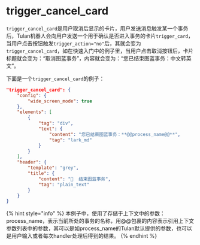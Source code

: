 # trigger\_cancel\_card

`trigger_cancel_card`是用户取消后显示的卡片，用户发送消息触发某一个事务后，Tulan机器人会向用户发送一个用于确认是否进入事务的卡片`trigger_card`，当用户点击按钮触发`trigger_action="no"`后，其就会变为`trigger_cancel_card`，如在快速入门中的例子里，当用户点击取消按钮后，卡片标题就会变为：“取消图蓝事务”，内容就会变为：“您已结束图蓝事务：中文转英文”。

下面是一个`trigger_cancel_card`的例子：

```json
"trigger_cancel_card": {
    "config": {
        "wide_screen_mode": true
    },
    "elements": [
        {
            "tag": "div",
            "text": {
                "content": "您已结束图蓝事务：**@@process_name@@**",
                "tag": "lark_md"
            }
        }
    ],
    "header": {
        "template": "grey",
        "title": {
            "content": "🤖️  结束图蓝事务",
            "tag": "plain_text"
        }
    }
}
```

{% hint style="info" %}
本例子中，使用了存储于上下文中的参数：process\_name，表示当前所处的事务的名称，用@@包裹的内容表示引用上下文参数列表中的参数，其可以是如process\_name的Tulan默认提供的参数，也可以是用户输入或者每次handler处理后得到的结果。
{% endhint %}
